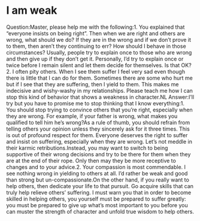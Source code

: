 # I am weak

Question:Master, please help me with the following:​1. You explained that “everyone insists on being right”. Then when we are right and others are wrong, what should we do? If they are in the wrong and if we don’t prove it to them, then aren’t they continuing to err? How should I behave in those circumstances? Usually, people try to explain once to those who are wrong and then give up if they don’t get it. Personally, I’d try to explain once or twice before I remain silent and let them decide for themselves. Is that OK?      2. I often pity others. When I see them suffer I feel very sad even though there is little that I can do for them. Sometimes there are some who hurt me but if I see that they are suffering, then I yield to them. This makes me indecisive and wishy-washy in my relationships. Please teach me how I can stop this kind of behavior that shows a weakness in character.​NL  Answer:I’ll try but you have to promise me to stop thinking that I know everything:1. You should stop trying to convince others that you’re right, especially when they are wrong. For example, if your father is wrong, what makes you qualified to tell him he’s wrong?As a rule of thumb, you should refrain from telling others your opinion unless they sincerely ask for it three times. This is out of profound respect for them. Everyone deserves the right to suffer and insist on suffering, especially when they are wrong. Let’s not meddle in their karmic retributions.Instead, you may want to switch to being supportive of their wrong decisions and try to be there for them when they are at the end of their rope. Only then may they be more receptive to changes and to your advice.2. Your compassion is most commendable. I see nothing wrong in yielding to others at all. I’d rather be weak and good than strong but un-compassionate.​On the other hand, if you really want to help others, then dedicate your life to that pursuit. Go acquire skills that can truly help relieve others’ suffering. I must warn you that in order to become skilled in helping others, you yourself must be prepared to suffer greatly: you must be prepared to give up what’s most important to you before you can muster the strength of character and unfold true wisdom to help others.